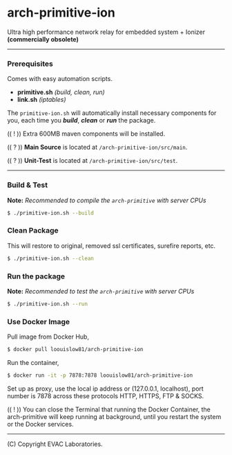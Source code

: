 # arch-primitive-ion

Ultra high performance network relay for embedded system + Ionizer **(commercially obsolete)**

---

### Prerequisites

Comes with easy automation scripts.

- **primitive.sh** _(build, clean, run)_
- **link.sh** _(iptables)_

The `primitive-ion.sh` will automatically install necessary components for you, each time you _**build**_, _**clean**_ or _**run**_ the package.

(( ! )) Extra 600MB maven components will be installed.

(( ? )) **Main Source** is located at `/arch-primitive-ion/src/main`.

(( ? )) **Unit-Test** is located at `/arch-primitive-ion/src/test`.

---

### Build & Test

**Note:** _Recommended to compile the `arch-primitive` with server CPUs_

```bash
$ ./primitive-ion.sh --build
```

### Clean Package

This will restore to original, removed ssl certificates, surefire reports, etc.

```bash
$ ./primitive-ion.sh --clean
```

### Run the package

**Note:** _Recommended to test the `arch-primitive` with server CPUs_

```bash
$ ./primitive-ion.sh --run
```

### Use Docker Image

Pull image from Docker Hub,

```bash
$ docker pull loouislow81/arch-primitive-ion
```

Run the container,

```bash
$ docker run -it -p 7878:7878 loouislow81/arch-primitive-ion
```

Set up as proxy, use the local ip address or (127.0.0.1, localhost), port number is 7878 across these protocols HTTP, HTTPS, FTP & SOCKS.

(( ! )) You can close the Terminal that running the Docker Container, the arch-primitive will keep running at background, until you restart the system or the Docker services.

---

(C) Copyright EVAC Laboratories.
